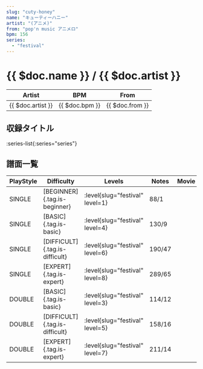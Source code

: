 ```yaml
---
slug: "cuty-honey"
name: "キューティーハニー"
artist: "(アニメ)"
from: "pop'n music アニメロ"
bpm: 156
series:
  - "festival"
---
```


# {{ $doc.name }} / {{ $doc.artist }}

|Artist|BPM|From|
|------|---|----|
|{{ $doc.artist }}|{{ $doc.bpm }}|{{ $doc.from }}|

## 収録タイトル

:series-list{:series="series"}

## 譜面一覧

|PlayStyle|Difficulty|Levels|Notes|Movie|
|---------|----------|------|-----|-----|
|SINGLE|[BEGINNER]{.tag.is-beginner}|:level{slug="festival" level=1}|88/1||
|SINGLE|[BASIC]{.tag.is-basic}|:level{slug="festival" level=4}|130/9||
|SINGLE|[DIFFICULT]{.tag.is-difficult}|:level{slug="festival" level=6}|190/47||
|SINGLE|[EXPERT]{.tag.is-expert}|:level{slug="festival" level=8}|289/65||
|DOUBLE|[BASIC]{.tag.is-basic}|:level{slug="festival" level=3}|114/12||
|DOUBLE|[DIFFICULT]{.tag.is-difficult}|:level{slug="festival" level=5}|158/16||
|DOUBLE|[EXPERT]{.tag.is-expert}|:level{slug="festival" level=7}|211/14||
